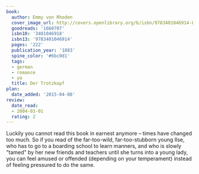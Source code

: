 ```yaml
---
book:
  author: Emmy von Rhoden
  cover_image_url: http://covers.openlibrary.org/b/isbn/9783401046914-L.jpg
  goodreads: '1660707'
  isbn10: '3401046918'
  isbn13: '9783401046914'
  pages: '222'
  publication_year: '1883'
  spine_color: '#6bc0d1'
  tags:
  - german
  - romance
  - ya
  title: Der Trotzkopf
plan:
  date_added: '2015-04-08'
review:
  date_read:
  - 2004-03-01
  rating: 2
---
```

Luckily you cannot read this book in earnest anymore – times have changed too much. So if you read of the far-too-wild,
far-too-stubborn young Ilse, who has to go to a boarding school to learn manners, and who is slowly "tamed" by her new
friends and teachers until she turns into a young lady, you can feel amused or offended (depending on your temperament)
instead of feeling pressured to do the same.
